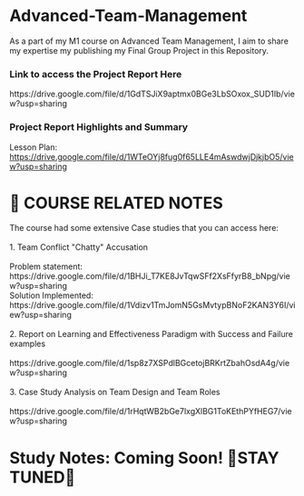 # Advanced-Team-Management
As a part of my M1 course on Advanced Team Management, I aim to share my expertise my publishing my Final Group Project in this Repository. 

<h3> Link to access the Project Report Here </h3>
https://drive.google.com/file/d/1GdTSJiX9aptmx0BGe3LbSOxox_SUD1Ib/view?usp=sharing

<h3> Project Report Highlights and Summary </h3>

Lesson Plan: https://drive.google.com/file/d/1WTeOYj8fug0f65LLE4mAswdwjDjkjbO5/view?usp=sharing <br>

<h1> 📓 COURSE RELATED NOTES  </h1>

<p> The course had some extensive Case studies that you can access here: <br> <br>
1. Team Conflict "Chatty" Accusation <br><br>
  Problem statement: https://drive.google.com/file/d/1BHJi_T7KE8JvTqwSFf2XsFfyrB8_bNpg/view?usp=sharing <br>
  Solution Implemented: https://drive.google.com/file/d/1Vdizv1TmJomN5GsMvtypBNoF2KAN3Y6I/view?usp=sharing <br><br> 
  2. Report on Learning and Effectiveness Paradigm with Success and Failure examples<br><br>
  https://drive.google.com/file/d/1sp8z7XSPdlBGcetojBRKrtZbahOsdA4g/view?usp=sharing<br><br>
  3. Case Study Analysis on Team Design and Team Roles<br><br>
  https://drive.google.com/file/d/1rHqtWB2bGe7lxgXlBG1ToKEthPYfHEG7/view?usp=sharing
  </p>

<h1> Study Notes: Coming Soon! 🌸STAY TUNED🌸 </h1>
